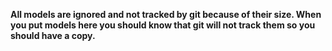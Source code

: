 **All models are ignored and not tracked by git because of their size. When you put models here you should know that git will not track them so you should have a copy.**